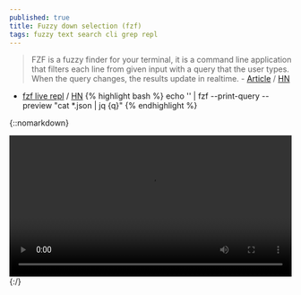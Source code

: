 ```yaml
---
published: true
title: Fuzzy down selection (fzf)
tags: fuzzy text search cli grep repl
---
```

> FZF is a fuzzy finder for your terminal, it is a command line application that filters each line from given input with a query that the user types. When the query changes, the results update in realtime. - [Article](https://sidneyliebrand.io/blog/how-fzf-and-ripgrep-improved-my-workflow?source=post_page---------------------------) / [HN](https://news.ycombinator.com/item?id=20360204)

- [fzf live repl](https://paweldu.dev/posts/fzf-live-repl/) / [HN](https://news.ycombinator.com/item?id=23434018)
{% highlight bash %}
echo '' | fzf --print-query --preview "cat *.json | jq {q}"
{% endhighlight %}

{::nomarkdown}
<div class="myvideo">
   <video  style="display:block; width:100%; height:auto;" autoplay controls loop="loop">
       <source src="https://sidneyliebrand.io/media/posts/fzf-ls-example-7ab6059c8.webm"  type="video/webm"  />
   </video>
</div>
{:/}
